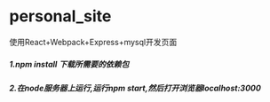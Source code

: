 # personal_site
使用React+Webpack+Express+mysql开发页面

##### 1.npm install 下载所需要的依赖包
##### 2.在node服务器上运行,运行npm start,然后打开浏览器localhost:3000


